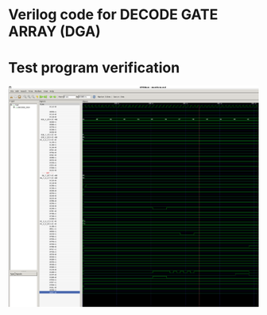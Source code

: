 # Verilog code for DECODE GATE ARRAY (DGA)

# Test program verification

![Screenshot from GTKWave](gtkwave.png)